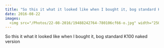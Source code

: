 ```yaml
---
title: "So this it what it looked like when I bought it, bog standard K100 naked version"
date: 2016-08-22 
images:
  <img src="/Photos/22-08-2016/19488242764-780106cf66-o.jpg" width="250">
---
```

So this it what it looked like when I bought it, bog standard K100 naked version﻿
